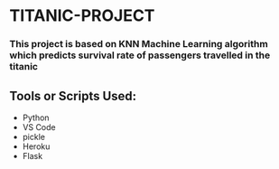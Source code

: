 # TITANIC-PROJECT

### This project is based on KNN Machine Learning algorithm which predicts survival rate of passengers travelled in the titanic

## Tools or Scripts Used:
* Python
* VS Code
* pickle
* Heroku
* Flask

